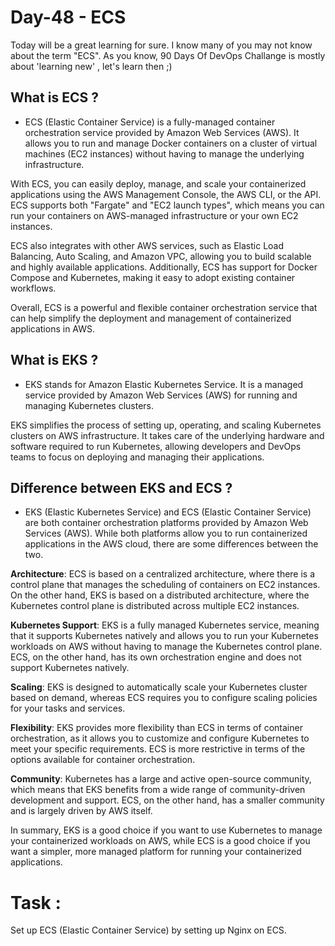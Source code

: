 # Day-48 - ECS

Today will be a great learning for sure. I know many of you may not know about the term "ECS". As you know, 90 Days Of DevOps Challange is mostly about 'learning new' , let's learn then ;)

## What is ECS ? 
- ECS (Elastic Container Service) is a fully-managed container orchestration service provided by Amazon Web Services (AWS). It allows you to run and manage Docker containers on a cluster of virtual machines (EC2 instances) without having to manage the underlying infrastructure.

With ECS, you can easily deploy, manage, and scale your containerized applications using the AWS Management Console, the AWS CLI, or the API. ECS supports both "Fargate" and "EC2 launch types", which means you can run your containers on AWS-managed infrastructure or your own EC2 instances.

ECS also integrates with other AWS services, such as Elastic Load Balancing, Auto Scaling, and Amazon VPC, allowing you to build scalable and highly available applications. Additionally, ECS has support for Docker Compose and Kubernetes, making it easy to adopt existing container workflows.

Overall, ECS is a powerful and flexible container orchestration service that can help simplify the deployment and management of containerized applications in AWS.

## What is EKS ? 
- EKS stands for Amazon Elastic Kubernetes Service. It is a managed service provided by Amazon Web Services (AWS) for running and managing Kubernetes clusters.

EKS simplifies the process of setting up, operating, and scaling Kubernetes clusters on AWS infrastructure. It takes care of the underlying hardware and software required to run Kubernetes, allowing developers and DevOps teams to focus on deploying and managing their applications.

## Difference between EKS and ECS ?
- EKS (Elastic Kubernetes Service) and ECS (Elastic Container Service) are both container orchestration platforms provided by Amazon Web Services (AWS). While both platforms allow you to run containerized applications in the AWS cloud, there are some differences between the two.

**Architecture**:
ECS is based on a centralized architecture, where there is a control plane that manages the scheduling of containers on EC2 instances. On the other hand, EKS is based on a distributed architecture, where the Kubernetes control plane is distributed across multiple EC2 instances.

**Kubernetes Support**:
EKS is a fully managed Kubernetes service, meaning that it supports Kubernetes natively and allows you to run your Kubernetes workloads on AWS without having to manage the Kubernetes control plane. ECS, on the other hand, has its own orchestration engine and does not support Kubernetes natively.

**Scaling**:
EKS is designed to automatically scale your Kubernetes cluster based on demand, whereas ECS requires you to configure scaling policies for your tasks and services.

**Flexibility**:
EKS provides more flexibility than ECS in terms of container orchestration, as it allows you to customize and configure Kubernetes to meet your specific requirements. ECS is more restrictive in terms of the options available for container orchestration.

**Community**:
Kubernetes has a large and active open-source community, which means that EKS benefits from a wide range of community-driven development and support. ECS, on the other hand, has a smaller community and is largely driven by AWS itself.

In summary, EKS is a good choice if you want to use Kubernetes to manage your containerized workloads on AWS, while ECS is a good choice if you want a simpler, more managed platform for running your containerized applications.

# Task :

Set up ECS (Elastic Container Service) by setting up Nginx on ECS.






